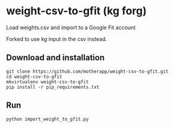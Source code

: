 # weight-csv-to-gfit (kg forg)
Load weights.csv and import to a Google Fit account

Forked to use kg input in the csv instead.

## Download and installation
```
git clone https://github.com/motherapp/weight-csv-to-gfit.git
cd weight-csv-to-gfit
mkvirtualenv weight-csv-to-gfit
pip install -r pip_requirements.txt
```

## Run
```
python import_weight_to_gfit.py
```
